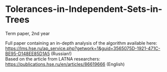 # Tolerances-in-Independent-Sets-in-Trees
Term paper, 2nd year

Full paper containing an in-depth analysis of the algorithm available here: https://lms.hse.ru/ap_service.php?getwork=1&guid=3565075D-1921-471C-BE95-D148EE85D1A5 (Russian!)  
Based on the article from LATNA researchers: https://publications.hse.ru/en/articles/86619666 (English)
